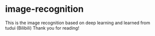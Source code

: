 # image-recognition
This is the image recognition based on deep learning and learned from tudui (Bilibili)
Thank you for reading!
